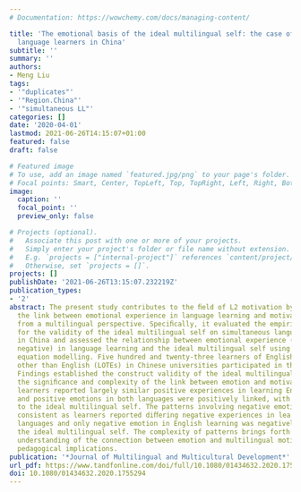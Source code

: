 ```yaml
---
# Documentation: https://wowchemy.com/docs/managing-content/

title: 'The emotional basis of the ideal multilingual self: the case of simultaneous
  language learners in China'
subtitle: ''
summary: ''
authors:
- Meng Liu
tags:
- '"duplicates"'
- '"Region.China"'
- '"simultaneous LL"'
categories: []
date: '2020-04-01'
lastmod: 2021-06-26T14:15:07+01:00
featured: false
draft: false

# Featured image
# To use, add an image named `featured.jpg/png` to your page's folder.
# Focal points: Smart, Center, TopLeft, Top, TopRight, Left, Right, BottomLeft, Bottom, BottomRight.
image:
  caption: ''
  focal_point: ''
  preview_only: false

# Projects (optional).
#   Associate this post with one or more of your projects.
#   Simply enter your project's folder or file name without extension.
#   E.g. `projects = ["internal-project"]` references `content/project/deep-learning/index.md`.
#   Otherwise, set `projects = []`.
projects: []
publishDate: '2021-06-26T13:15:07.232219Z'
publication_types:
- '2'
abstract: The present study contributes to the ﬁeld of L2 motivation by exploring
  the link between emotional experience in language learning and motivational self
  from a multilingual perspective. Speciﬁcally, it evaluated the empirical support
  for the validity of the ideal multilingual self on simultaneous language learners
  in China and assessed the relationship between emotional experience (positive and
  negative) in language learning and the ideal multilingual self using structural
  equation modelling. Five hundred and twenty-three learners of English and languages
  other than English (LOTEs) in Chinese universities participated in the survey study.
  Findings established the construct validity of the ideal multilingual self and unveiled
  the signiﬁcance and complexity of the link between emotion and motivation. Speciﬁcally,
  learners reported largely similar positive experiences in learning English and LOTEs
  and positive emotions in both languages were positively linked, with equal magnitude,
  to the ideal multilingual self. The patterns involving negative emotions were less
  consistent as learners reported diﬀering negative experiences in learning the two
  languages and only negative emotion in English learning was negatively linked to
  the ideal multilingual self. The complexity of patterns brings forth a more nuanced
  understanding of the connection between emotion and multilingual motivation with
  pedagogical implications.
publication: '*Journal of Multilingual and Multicultural Development*'
url_pdf: https://www.tandfonline.com/doi/full/10.1080/01434632.2020.1755294
doi: 10.1080/01434632.2020.1755294
---
```

